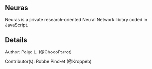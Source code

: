 ## Neuras ##
Neuras is a private research-oriented Neural Network library coded in JavaScript.

## Details ##
Author: Paige L. (@ChocoParrot)

Contributor(s): Robbe Pincket (@Kroppeb)
